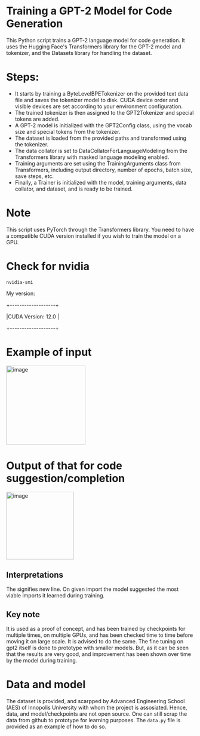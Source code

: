 # Training a GPT-2 Model for Code Generation
This Python script trains a GPT-2 language model for code generation. It uses the Hugging Face's Transformers library for the GPT-2 model and tokenizer, and the Datasets library for handling the dataset.

# Steps:
- It starts by training a ByteLevelBPETokenizer on the provided text data file and saves the tokenizer model to disk. CUDA device order and visible devices are set according to your environment configuration.
- The trained tokenizer is then assigned to the GPT2Tokenizer and special tokens are added.
- A GPT-2 model is initialized with the GPT2Config class, using the vocab size and special tokens from the tokenizer.
- The dataset is loaded from the provided paths and transformed using the tokenizer.
- The data collator is set to DataCollatorForLanguageModeling from the Transformers library with masked language modeling enabled.
- Training arguments are set using the TrainingArguments class from Transformers, including output directory, number of epochs, batch size, save steps, etc.
- Finally, a Trainer is initialized with the model, training arguments, data collator, and dataset, and is ready to be trained.

# Note
This script uses PyTorch through the Transformers library. You need to have a compatible CUDA version installed if you wish to train the model on a GPU. 

# Check for nvidia
    
    nvidia-smi

My version:

+-------------------+

|CUDA Version: 12.0 |

+-------------------+

# Example of input
<img width="212" alt="image" src="https://github.com/Jayveersinh-Raj/code_generation_gpt2/assets/69463767/93c19ce7-74b4-4639-8404-4077589c204a">

# Output of that for code suggestion/completion
<img width="181" alt="image" src="https://github.com/Jayveersinh-Raj/code_generation_gpt2/assets/69463767/afa54c8b-1fd3-4180-a343-6538958a57e7">

## Interpretations
The <N> signifies new line. On given import the model suggested the most viable imports it learned during training. 

## Key note
It is used as a proof of concept, and has been trained by checkpoints for multiple times, on multiple GPUs, and has been checked time to time before moving it on large scale. It is advised to do the same. The fine tuning on gpt2 itself is done to prototype with smaller models. But, as it can be seen that the results are very good, and improvement has been shown over time by the model during training. 

# Data and model
The dataset is provided, and scarpped by Advanced Engineering School (AES) of Innopolis University with whom the project is assosiated. Hence, data, and model/checkpoints are not open source. One can still scrap the data from github to prototype for learning purposes. The `data.py` file is provided as an example of how to do so. 